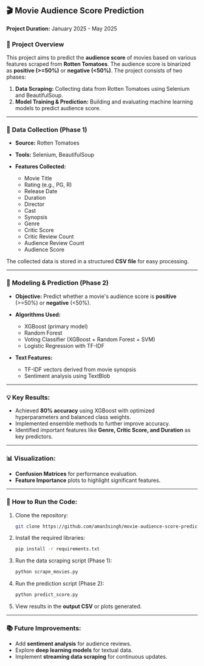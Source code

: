 ## 🎬 Movie Audience Score Prediction

**Project Duration:** January 2025 - May 2025

### 📑 **Project Overview**

This project aims to predict the **audience score** of movies based on various features scraped from **Rotten Tomatoes**. The audience score is binarized as **positive (>=50%)** or **negative (<50%)**. The project consists of two phases:

1. **Data Scraping:** Collecting data from Rotten Tomatoes using Selenium and BeautifulSoup.
2. **Model Training & Prediction:** Building and evaluating machine learning models to predict audience score.

---

### 📂 **Data Collection (Phase 1)**

* **Source:** Rotten Tomatoes
* **Tools:** Selenium, BeautifulSoup
* **Features Collected:**

  * Movie Title
  * Rating (e.g., PG, R)
  * Release Date
  * Duration
  * Director
  * Cast
  * Synopsis
  * Genre
  * Critic Score
  * Critic Review Count
  * Audience Review Count
  * Audience Score

The collected data is stored in a structured **CSV file** for easy processing.

---

### 🧠 **Modeling & Prediction (Phase 2)**

* **Objective:** Predict whether a movie's audience score is **positive** (>=50%) or **negative** (<50%).
* **Algorithms Used:**

  * XGBoost (primary model)
  * Random Forest
  * Voting Classifier (XGBoost + Random Forest + SVM)
  * Logistic Regression with TF-IDF
* **Text Features:**

  * TF-IDF vectors derived from movie synopsis
  * Sentiment analysis using TextBlob

---

### 💡 **Key Results:**

* Achieved **80% accuracy** using XGBoost with optimized hyperparameters and balanced class weights.
* Implemented ensemble methods to further improve accuracy.
* Identified important features like **Genre, Critic Score, and Duration** as key predictors.

---

### 📊 **Visualization:**

* **Confusion Matrices** for performance evaluation.
* **Feature Importance** plots to highlight significant features.

---

### 🚀 **How to Run the Code:**

1. Clone the repository:

   ```bash
   git clone https://github.com/aman3singh/movie-audience-score-prediction.git
   ```
2. Install the required libraries:

   ```bash
   pip install -r requirements.txt
   ```
3. Run the data scraping script (Phase 1):

   ```bash
   python scrape_movies.py
   ```
4. Run the prediction script (Phase 2):

   ```bash
   python predict_score.py
   ```
5. View results in the **output CSV** or plots generated.

---

### 📚 **Future Improvements:**

* Add **sentiment analysis** for audience reviews.
* Explore **deep learning models** for textual data.
* Implement **streaming data scraping** for continuous updates.


